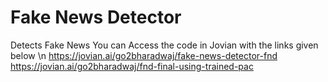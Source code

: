 # Fake News Detector
 Detects Fake News
 You can Access the code in Jovian with the links given below \n
https://jovian.ai/go2bharadwaj/fake-news-detector-fnd
https://jovian.ai/go2bharadwaj/fnd-final-using-trained-pac
